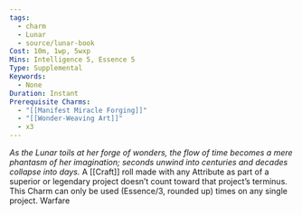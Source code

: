 ```yaml
---
tags:
  - charm
  - Lunar
  - source/lunar-book
Cost: 10m, 1wp, 5wxp
Mins: Intelligence 5, Essence 5
Type: Supplemental
Keywords:
  - None
Duration: Instant
Prerequisite Charms:
  - "[[Manifest Miracle Forging]]"
  - "[[Wonder-Weaving Art]]"
  - x3
---
```

*As the Lunar toils at her forge of wonders, the flow of time becomes a mere phantasm of her imagination; seconds unwind into centuries and decades collapse into days.*
A [[Craft]] roll made with any Attribute as part of a superior or legendary project doesn’t count toward that project’s terminus. This Charm can only be used (Essence/3, rounded up) times on any single project. Warfare